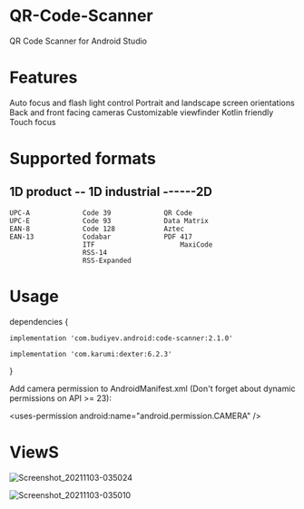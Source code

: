 # QR-Code-Scanner
QR Code Scanner for Android Studio

# Features
Auto focus and flash light control
Portrait and landscape screen orientations
Back and front facing cameras
Customizable viewfinder
Kotlin friendly
Touch focus

# Supported formats
##  1D product	  --  1D industrial	     ------2D
    UPC-A	          Code 39	          QR Code
    UPC-E	          Code 93	          Data Matrix
    EAN-8	          Code 128	          Aztec
    EAN-13	          Codabar	          PDF 417
                      ITF	                  MaxiCode
                      RSS-14	
                      RSS-Expanded	
                      
# Usage
dependencies {
    
    implementation 'com.budiyev.android:code-scanner:2.1.0'
    
    implementation 'com.karumi:dexter:6.2.3'
}

Add camera permission to AndroidManifest.xml (Don't forget about dynamic permissions on API >= 23):

\<uses-permission android:name="android.permission.CAMERA" \/>



# ViewS


![Screenshot_20211103-035024](https://user-images.githubusercontent.com/40088619/139959402-57d0450e-b770-4ae3-9ace-43560886acbb.png)


![Screenshot_20211103-035010](https://user-images.githubusercontent.com/40088619/139959411-98122128-451b-4da7-b3b7-41d562b19bb4.png)
